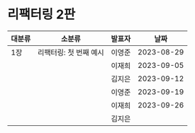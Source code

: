 # 리팩터링 2판

| 대분류 | 소분류                 | 발표자 | 날짜       |
| ------ | ---------------------- | ------ | ---------- |
| 1장    | 리팩터링: 첫 번째 예시 | 이영준 | 2023-08-29 |
|        |                        | 이재희 | 2023-09-05 |
|        |                        | 김지은 | 2023-09-12 |
|        |                        | 이영준 | 2023-09-19 |
|        |                        | 이재희 | 2023-09-26 |
|        |                        | 김지은 |            |
